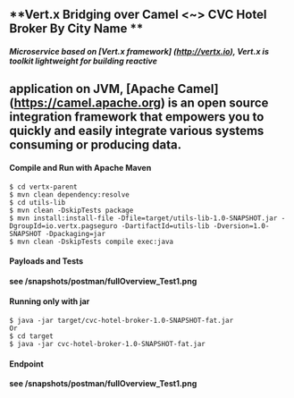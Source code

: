 ## **Vert.x Bridging over Camel <~> CVC Hotel Broker By City Name **

##### Microservice based on [Vert.x framework] (http://vertx.io), Vert.x is toolkit lightweight for building reactive
application on JVM, [Apache Camel] (https://camel.apache.org) is an open source integration framework that empowers 
you to quickly and easily integrate various systems consuming or producing data. 
---
#### Compile and Run with Apache Maven
````
$ cd vertx-parent
$ mvn clean dependency:resolve
$ cd utils-lib
$ mvn clean -DskipTests package 
$ mvn install:install-file -Dfile=target/utils-lib-1.0-SNAPSHOT.jar -DgroupId=io.vertx.pagseguro -DartifactId=utils-lib -Dversion=1.0-SNAPSHOT -Dpackaging=jar
$ mvn clean -DskipTests compile exec:java 
````
#### Payloads and Tests
**see /snapshots/postman/fullOverview_Test1.png**

#### Running only with jar 
````
$ java -jar target/cvc-hotel-broker-1.0-SNAPSHOT-fat.jar
Or
$ cd target
$ java -jar cvc-hotel-broker-1.0-SNAPSHOT-fat.jar
````
#### Endpoint 
**see /snapshots/postman/fullOverview_Test1.png**

